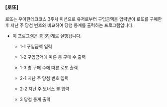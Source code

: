 ### [로또]
 로또는 우아한테크코스 3주차 미션으로 유저로부터 구입금액을 입력받아 로또를 구매한 후
 지난 주 당첨 번호와 비교하여 당첨 통계를 출력하는 프로그램입니다.

* 이 프로그램은 총 3단계로 실행됩니다.
    - 1-1 구입금액 입력
    - 1-2 구입금액에 따른 총 구매 수 출력
    - 1-3 총 구매 수에 따른 로또 출력

    - 2-1 지난 주 당첨 번호 입력
    - 2-2 지난 주 보너스 볼 입력

    - 3 당첨 통계 출력
